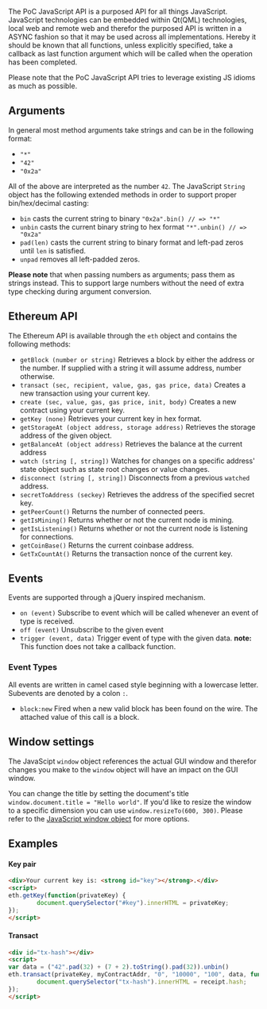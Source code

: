 The PoC JavaScript API is a purposed API for all things JavaScript. JavaScript technologies can be embedded within Qt(QML) technologies, local web and remote web and therefor the purposed API is written in a ASYNC fashion so that it may be used across all implementations. Hereby it should be known that all functions, unless explicitly specified, take a callback as last function argument which will be called when the operation has been completed.

Please note that the PoC JavaScript API tries to leverage existing JS idioms as much as possible.

## Arguments

In general most method arguments take strings and can be in the following format:
* `"*"`
* `"42"`
* `"0x2a"`

All of the above are interpreted as the number `42`. The JavaScript `String` object has the following extended methods in order to support proper bin/hex/decimal casting:

* `bin` casts the current string to binary `"0x2a".bin() // => "*"`
* `unbin` casts the current binary string to hex format `"*".unbin() // => "0x2a"`
* `pad(len)` casts the current string to binary format and left-pad zeros until `len` is satisfied.
* `unpad` removes all left-padded zeros.

**Please note** that when passing numbers as arguments; pass them as strings instead. This to support large numbers without the need of extra type checking during argument conversion.

## Ethereum API

The Ethereum API is available through the `eth` object and contains the following methods:

* `getBlock (number or string)`
    Retrieves a block by either the address or the number. If supplied with a string it will assume address, number otherwise.
* `transact (sec, recipient, value, gas, gas price, data)`
    Creates a new transaction using your current key.
* `create (sec, value, gas, gas price, init, body)`
    Creates a new contract using your current key.
* `getKey (none)`
    Retrieves your current key in hex format.
* `getStorageAt (object address, storage address)`
    Retrieves the storage address of the given object.
* `getBalanceAt (object address)`
    Retrieves the balance at the current address
* `watch (string [, string])`
    Watches for changes on a specific address' state object such as state root changes or value changes.
* `disconnect (string [, string])`
    Disconnects from a previous `watched` address.
* `secretToAddress (seckey)`
    Retrieves the address of the specified secret key.
* `getPeerCount()` 
    Returns the number of connected peers.
* `getIsMining()` 
    Returns whether or not the current node is mining.
* `getIsListening()` 
    Returns whether or not the current node is listening for connections.
* `getCoinBase()` 
    Returns the current coinbase address.
* `GetTxCountAt()` 
    Returns the transaction nonce of the current key.

## Events

Events are supported through a jQuery inspired mechanism.

* `on (event)`
    Subscribe to event which will be called whenever an event of type <event> is received.
* `off (event)`
    Unsubscribe to the given event
* `trigger (event, data)`
    Trigger event of type <event> with the given data. **note:** This function does not take a callback function.
    
### Event Types

All events are written in camel cased style beginning with a lowercase letter. Subevents are denoted by a colon `:`.

* `block:new`
    Fired when a new valid block has been found on the wire. The attached value of this call is a block.

## Window settings

The JavaScipt `window` object references the actual GUI window and therefor changes you make to the `window` object will have an impact on the GUI window.

You can change the title by setting the document's title `window.document.title = "Hello world"`. If you'd like to resize the window to a specific dimension you can use `window.resizeTo(600, 300)`. Please refer to the [JavaScript window object](https://developer.mozilla.org/en/docs/Web/API/Window) for more options.

## Examples

#### Key pair

```html
<div>Your current key is: <strong id="key"></strong>.</div>
<script>
eth.getKey(function(privateKey) {
        document.querySelector("#key").innerHTML = privateKey;
});
</script>
```

#### Transact

```html
<div id="tx-hash"></div>
<script>
var data = ("42".pad(32) + (7 + 2).toString().pad(32)).unbin()
eth.transact(privateKey, myContractAddr, "0", "10000", "100", data, function(receipt) {
        document.querySelector("tx-hash").innerHTML = receipt.hash;
});
</script>
```